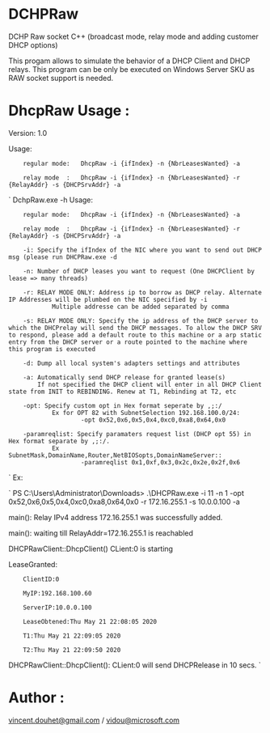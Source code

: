 # DCHPRaw
DCHP Raw socket C++ (broadcast mode, relay mode and adding customer DHCP options)

This progam allows to simulate the behavior of a DHCP Client and DHCP relays. 
This program can be only be executed on Windows Server SKU as RAW socket support is needed.

# DhcpRaw Usage :

Version: 1.0

Usage:  
        
        regular mode:   DhcpRaw -i {ifIndex} -n {NbrLeasesWanted} -a

        relay mode  :   DhcpRaw -i {ifIndex} -n {NbrLeasesWanted} -r {RelayAddr} -s {DHCPSrvAddr} -a

`
DchpRaw.exe -h
Usage:  
        
        regular mode:   DhcpRaw -i {ifIndex} -n {NbrLeasesWanted} -a

        relay mode  :   DhcpRaw -i {ifIndex} -n {NbrLeasesWanted} -r {RelayAddr} -s {DHCPSrvAddr} -a

        -i: Specify the ifIndex of the NIC where you want to send out DHCP msg (please run DHCPRaw.exe -d

        -n: Number of DHCP leases you want to request (One DHCPClient by lease => many threads)

        -r: RELAY MODE ONLY: Address ip to borrow as DHCP relay. Alternate IP Addresses will be plumbed on the NIC specified by -i
                Multiple addresse can be added separated by comma

        -s: RELAY MODE ONLY: Specify the ip address of the DHCP server to which the DHCPrelay will send the DHCP messages. To allow the DHCP SRV to respond, please add a default route to this machine or a arp static entry from the DHCP server or a route pointed to the machine where this program is executed

        -d: Dump all local system's adapters settings and attributes

        -a: Automatically send DHCP release for granted lease(s)
            If not specified the DHCP client will enter in all DHCP Client state from INIT to REBINDING. Renew at T1, Rebinding at T2, etc

        -opt: Specify custom opt in Hex format seperate by ,;:/
                Ex for OPT 82 with SubnetSelection 192.168.100.0/24:
                        -opt 0x52,0x6,0x5,0x4,0xc0,0xa8,0x64,0x0

        -paramreqlist: Specify paramaters request list (DHCP opt 55) in Hex format separate by ,;:/.
                Ex SubnetMask,DomainName,Router,NetBIOSopts,DomainNameServer::
                        -paramreqlist 0x1,0xf,0x3,0x2c,0x2e,0x2f,0x6
`
Ex: 

`
PS C:\Users\Administrator\Downloads> .\DHCPRaw.exe -i 11 -n 1 -opt 0x52,0x6,0x5,0x4,0xc0,0xa8,0x64,0x0 -r 172.16.255.1 -s 10.0.0.100 -a

main(): Relay IPv4 address 172.16.255.1 was successfully added.

main(): waiting till RelayAddr=172.16.255.1 is reachabled

DHCPRawClient::DhcpClient() CLient:0 is starting

LeaseGranted:

        ClientID:0

        MyIP:192.168.100.60

        ServerIP:10.0.0.100
        
        LeaseObtened:Thu May 21 22:08:05 2020
        
        T1:Thu May 21 22:09:05 2020
        
        T2:Thu May 21 22:09:50 2020

DHCPRawClient::DhcpClient(): CLient:0 will send DHCPRelease in 10 secs.
`
 # Author : 
 vincent.douhet@gmail.com / vidou@microsoft.com
